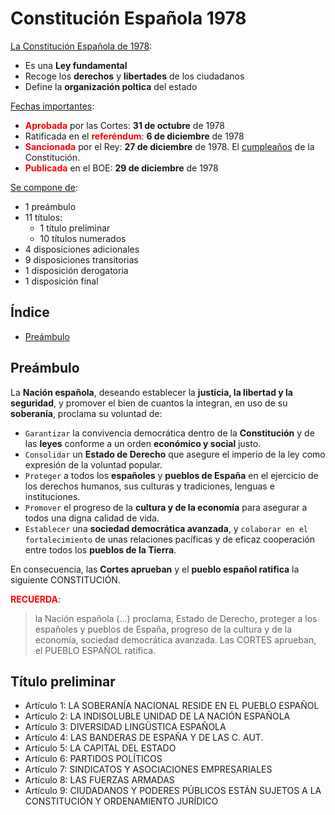# Constitución Española 1978

<span style="text-decoration: underline">La Constitución Española de 1978</span>:
-  Es una **Ley fundamental**
- Recoge los **derechos** y **libertades** de los ciudadanos
- Define la **organización poltica** del estado

<span style="text-decoration: underline">Fechas importantes</span>:
- **<span style="color: red">Aprobada</span>** por las Cortes: **31 de octubre** de 1978
- Ratificada en el **<span style="color: red">referéndum</span>**: **6 de diciembre** de 1978
- **<span style="color: red">Sancionada</span>** por el Rey: **27 de diciembre** de 1978. El <span style="text-decoration: underline">cumpleaños</span> de la Constitución.
- **<span style="color: red">Publicada</span>** en el BOE: **29 de diciembre** de 1978

<span style="text-decoration: underline">Se compone de</span>:
* 1 preámbulo
* 11 títulos:
  * 1 título preliminar
  * 10 títulos numerados
* 4 disposiciones adicionales
* 9 disposiciones transitorias
* 1 disposición derogatoria
* 1 disposición final

## Índice

* [Preámbulo](#preámbulo)

## Preámbulo

La **Nación española**, deseando establecer la **justicia, la libertad y la seguridad**, y promover el bien de cuantos la integran, en uso de su **soberanía**, proclama su voluntad de:

* `Garantizar` la convivencia democrática dentro de la **Constitución** y de las **leyes** conforme a un orden **económico y social** justo.
* `Consolidar` un **Estado de Derecho** que asegure el imperio de la ley como expresión de la voluntad popular.
* `Proteger` a todos los **españoles** y **pueblos de España** en el ejercicio de los derechos humanos, sus culturas y tradiciones, lenguas e instituciones.
* `Promover` el progreso de la **cultura y de la economía** para asegurar a todos una digna calidad de vida.
* `Establecer` una **sociedad democrática avanzada**, y `colaborar en el fortalecimiento` de unas relaciones pacíficas y de eficaz cooperación entre todos los **pueblos de la Tierra**.

En consecuencia, las **Cortes aprueban** y el **pueblo español ratifica** la siguiente CONSTITUCIÓN.

**<span style="color: red">RECUERDA</span>**: 
> la Nación española (...) proclama, Estado de Derecho, proteger a los españoles y pueblos de España, progreso de la cultura y de la economía, sociedad democrática avanzada. Las CORTES aprueban, el PUEBLO ESPAÑOL ratifica.

## Título preliminar

* Artículo 1: LA SOBERANÍA NACIONAL RESIDE EN EL PUEBLO ESPAÑOL
* Artículo 2: LA INDISOLUBLE UNIDAD DE LA NACIÓN ESPAÑOLA
* Artículo 3: DIVERSIDAD LINGÜSTICA ESPAÑOLA
* Artículo 4: LAS BANDERAS DE ESPAÑA Y DE LAS C. AUT.
* Artículo 5: LA CAPITAL DEL ESTADO
* Artículo 6: PARTIDOS POLÍTICOS
* Artículo 7: SINDICATOS Y ASOCIACIONES EMPRESARIALES
* Artículo 8: LAS FUERZAS ARMADAS
* Artículo 9: CIUDADANOS Y PODERES PÚBLICOS ESTÁN SUJETOS A LA CONSTITUCIÓN Y ORDENAMIENTO JURÍDICO
